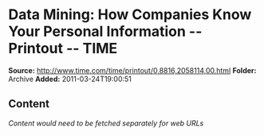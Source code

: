 # Data Mining: How Companies Know Your Personal Information -- Printout -- TIME

**Source:** http://www.time.com/time/printout/0,8816,2058114,00.html
**Folder:** Archive
**Added:** 2011-03-24T19:00:51




## Content
*Content would need to be fetched separately for web URLs*
